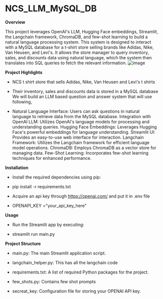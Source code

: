# NCS_LLM_MySQL_DB

**Overview**

This project leverages OpenAI's LLM, Hugging Face embeddings, Streamlit, the Langchain framework, ChromaDB, and few-shot learning to build a natural language processing system. This system is designed to interact with a MySQL database for a t-shirt store selling brands like Adidas, Nike, Van Heusen, and Levi's. It allows the store manager to query inventory, sales, and discounts data using natural language, which the system then translates into SQL queries to fetch the relevant information.
![image](https://github.com/ColtDS/NCS_LLM_MySQL_DB/assets/143977206/ef067b73-71cc-4ffe-bc73-810837890b1b)


**Project Highlights**

* NCS t shirt store that sells Adidas, Nike, Van Heusen and Levi's t shirts

* Their inventory, sales and discounts data is stored in a MySQL database
  We will build an LLM based question and answer system that will use following,



* Natural Language Interface: Users can ask questions in natural language to retrieve data from the MySQL database.
  Integration with OpenAI LLM: Utilizes OpenAI's language models for processing and understanding queries.
  Hugging Face Embeddings: Leverages Hugging Face's powerful embeddings for language understanding.
  Streamlit UI: Provides an easy-to-use web interface for interaction.
  Langchain Framework: Utilizes the Langchain framework for efficient language model operations.
  ChromaDB: Employs ChromaDB as a vector store for managing data.
  Few-Shot Learning: Incorporates few-shot learning techniques for enhanced performance.



**Installation**

* Install the required dependencies using pip:

* pip install -r requirements.txt

* Acquire an api key through https://openai.com/ and put it in .env file

* OPENAPI_KEY ="your_api_key_here"

**Usage**

* Run the Streamlit app by executing:

* streamlit run main.py

**Project Structure**


* main.py: The main Streamlit application script.

* langchain_helper.py: This has all the langchain code

* requirements.txt: A list of required Python packages for the project.

* few_shots.py: Contains few shot prompts

* secreat_key: Configuration file for storing your OPENAI API key.
